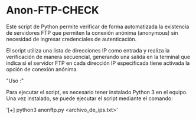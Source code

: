 # Anon-FTP-CHECK

Este script de Python permite verificar de forma automatizada la existencia de servidores FTP que permiten la conexión anónima (anonymous) sin necesidad de ingresar credenciales de autenticación.

El script utiliza una lista de direcciones IP como entrada y realiza la verificación de manera secuencial, generando una salida en la terminal que indica si el servidor FTP en cada dirección IP especificada tiene activada la opción de conexión anónima.

"Uso :"

Para ejecutar el script, es necesario tener instalado Python 3 en el equipo. Una vez instalado, se puede ejecutar el script mediante el comando:

'[+] python3 anonftp.py <archivo_de_ips.txt>'

